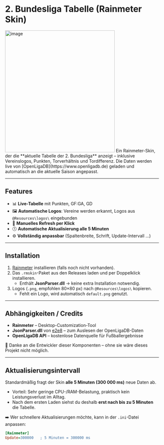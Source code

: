 # 2. Bundesliga Tabelle (Rainmeter Skin)
<img width="359" height="398" alt="image" src="https://github.com/user-attachments/assets/9f6b0dc8-3eaf-4a51-8148-baf0f2286146" />
Ein Rainmeter-Skin, der die **aktuelle Tabelle der 2. Bundesliga** anzeigt – inklusive Vereinslogos, Punkten, Torverhältnis und Tordifferenz.  
Die Daten werden live von [OpenLigaDB](https://www.openligadb.de) geladen und automatisch an die aktuelle Saison angepasst.  

---

## Features
- 📊 **Live-Tabelle** mit Punkten, GF:GA, GD  
- 🖼️ **Automatische Logos**: Vereine werden erkannt, Logos aus `@Resources\logos\` eingebunden  
- 🔄 **Manuelles Refresh per Klick**  
- 🕔 **Automatische Aktualisierung alle 5 Minuten**  
- ⚙️ **Vollständig anpassbar** (Spaltenbreite, Schrift, Update-Intervall …)  

---

## Installation
1. [Rainmeter](https://www.rainmeter.net/) installieren (falls noch nicht vorhanden).  
2. Das `.rmskin`-Paket aus den Releases laden und per Doppelklick installieren.  
   - Enthält **JsonParser.dll** → keine extra Installation notwendig.  
3. Logos (`.png`, empfohlen 80×80 px) nach `@Resources\logos\` kopieren.  
   - Fehlt ein Logo, wird automatisch `default.png` genutzt.  

---

## Abhängigkeiten / Credits
- **Rainmeter** – Desktop-Customization-Tool  
- **JsonParser.dll** von [e2e8](https://github.com/e2e8/rainmeter-jsonparser) – zum Auslesen der OpenLigaDB-Daten  
- **OpenLigaDB API** – kostenlose Datenquelle für Fußballergebnisse  

🙏 Danke an die Entwickler dieser Komponenten – ohne sie wäre dieses Projekt nicht möglich.  

---

## Aktualisierungsintervall
Standardmäßig fragt der Skin **alle 5 Minuten (300 000 ms)** neue Daten ab.  

- Vorteil: Sehr geringe CPU-/RAM-Belastung, praktisch kein Leistungsverlust im Alltag.  
- Nach dem ersten Laden siehst du deshalb **erst nach bis zu 5 Minuten** die Tabelle.  

➡️ Wer schnellere Aktualisierungen möchte, kann in der `.ini`-Datei anpassen:  
```ini
[Rainmeter]
Update=300000   ; 5 Minuten = 300000 ms


